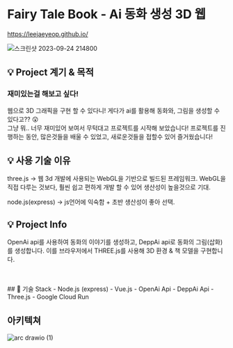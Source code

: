 # Fairy Tale Book - Ai 동화 생성 3D 웹
https://leejaeyeop.github.io/

![스크린샷 2023-09-24 214800](https://github.com/Leejaeyeop/ai_fairy_tale_book/assets/93045720/e54c052a-3807-4378-8c21-bcbc746439a9)

## 💡 Project 계기 & 목적
### 재미있는걸 해보고 싶다!
웹으로 3D 그래픽을 구현 할 수 있다니! 게다가 ai를 활용해 동화와, 그림을 생성할 수 있다고?? 😲   
그냥 뭐.. 너무 재미있어 보여서 무턱대고 프로젝트를 시작해 보았습니다!
프로젝트를 진행하는 동안, 많은것들을 배울 수 있었고, 새로운것들을 접할수 있어 즐거웠습니다!   

## 💡 사용 기술 이유
three.js -> 웹 3d 개발에 사용되는 WebGL을 기반으로 빌드된 프레임워크. WebGL을 직접 다루는 것보다, 훨씬 쉽고 편하게 개발 할 수 있어 생산성이 높을것으로 기대.

node.js(express) -> js언어에 익숙함 + 초반 생산성이 좋아 선택.


## 💡 Project Info
OpenAi api를 사용하여 동화의 이야기를 생성하고, DeppAi api로 동화의 그림(삽화)를 생성합니다. 이를 브라우저에서 THREE.js를 사용해 3D 환경 & 책 모델을 구현합니다.   

<br/>
<br/>
## 🔧 기술 Stack
- Node.js (express)
- Vue.js
- OpenAi Api
- DeppAi Api
- Three.js
- Google Cloud Run


## 아키텍쳐
![arc drawio (1)](https://github.com/Leejaeyeop/ai_fairy_tale_book/assets/93045720/2ba74517-3341-4938-be43-51b4bf6180d3)
